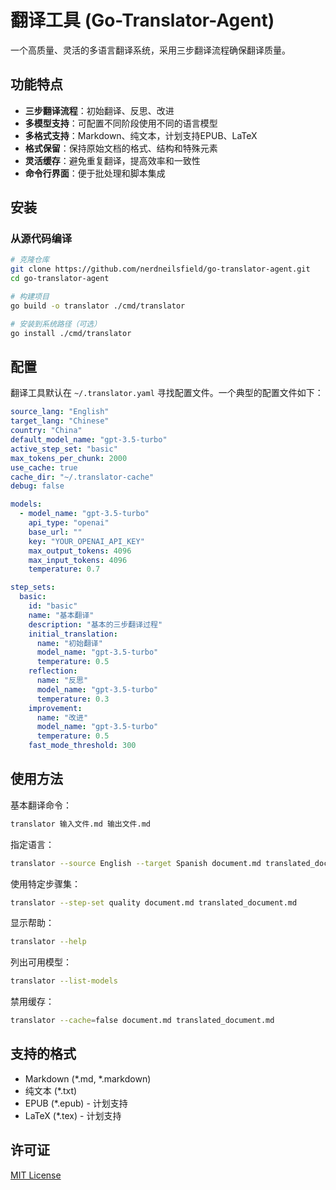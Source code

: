 # 翻译工具 (Go-Translator-Agent)

一个高质量、灵活的多语言翻译系统，采用三步翻译流程确保翻译质量。

## 功能特点

- **三步翻译流程**：初始翻译、反思、改进
- **多模型支持**：可配置不同阶段使用不同的语言模型
- **多格式支持**：Markdown、纯文本，计划支持EPUB、LaTeX
- **格式保留**：保持原始文档的格式、结构和特殊元素
- **灵活缓存**：避免重复翻译，提高效率和一致性
- **命令行界面**：便于批处理和脚本集成

## 安装

### 从源代码编译

```bash
# 克隆仓库
git clone https://github.com/nerdneilsfield/go-translator-agent.git
cd go-translator-agent

# 构建项目
go build -o translator ./cmd/translator

# 安装到系统路径（可选）
go install ./cmd/translator
```

## 配置

翻译工具默认在 `~/.translator.yaml` 寻找配置文件。一个典型的配置文件如下：

```yaml
source_lang: "English"
target_lang: "Chinese"
country: "China"
default_model_name: "gpt-3.5-turbo"
active_step_set: "basic"
max_tokens_per_chunk: 2000
use_cache: true
cache_dir: "~/.translator-cache"
debug: false

models:
  - model_name: "gpt-3.5-turbo"
    api_type: "openai"
    base_url: ""
    key: "YOUR_OPENAI_API_KEY" 
    max_output_tokens: 4096
    max_input_tokens: 4096
    temperature: 0.7

step_sets:
  basic:
    id: "basic"
    name: "基本翻译"
    description: "基本的三步翻译过程"
    initial_translation:
      name: "初始翻译"
      model_name: "gpt-3.5-turbo"
      temperature: 0.5
    reflection:
      name: "反思"
      model_name: "gpt-3.5-turbo"
      temperature: 0.3
    improvement:
      name: "改进"
      model_name: "gpt-3.5-turbo"
      temperature: 0.5
    fast_mode_threshold: 300
```

## 使用方法

基本翻译命令：

```bash
translator 输入文件.md 输出文件.md
```

指定语言：

```bash
translator --source English --target Spanish document.md translated_document.md
```

使用特定步骤集：

```bash
translator --step-set quality document.md translated_document.md
```

显示帮助：

```bash
translator --help
```

列出可用模型：

```bash
translator --list-models
```

禁用缓存：

```bash
translator --cache=false document.md translated_document.md
```

## 支持的格式

- Markdown (*.md, *.markdown)
- 纯文本 (*.txt)
- EPUB (*.epub) - 计划支持
- LaTeX (*.tex) - 计划支持

## 许可证

[MIT License](LICENSE)
